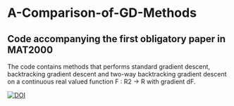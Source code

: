 # A-Comparison-of-GD-Methods

## Code accompanying the first obligatory paper in MAT2000

The code contains methods that performs standard gradient descent, backtracking gradient descent and two-way backtracking gradient descent on a 
continuous real valued function F : R2 -> R with gradient dF. 

[![DOI](https://zenodo.org/badge/464109719.svg)](https://zenodo.org/badge/latestdoi/464109719)
